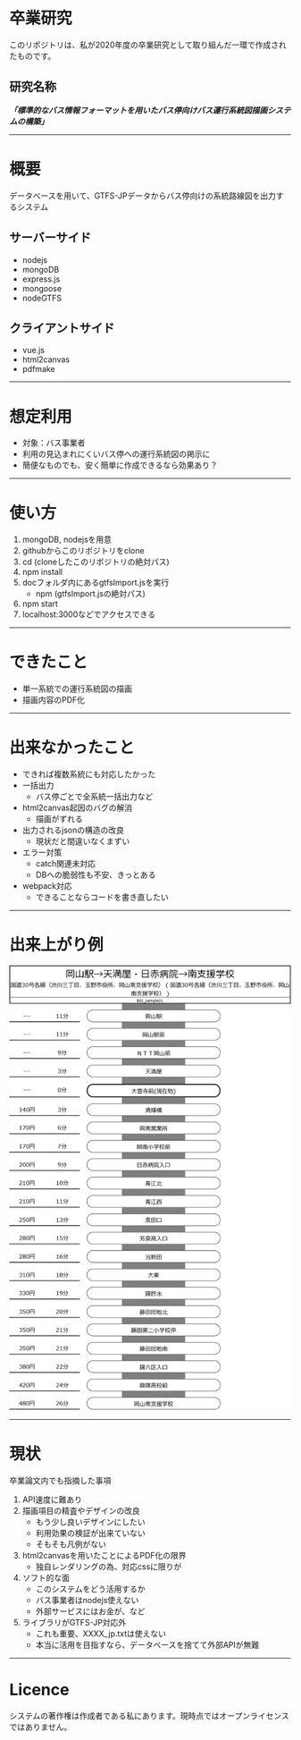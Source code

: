 
# 卒業研究
このリポジトリは、私が2020年度の卒業研究として取り組んだ一環で作成されたものです。

## 研究名称
***「標準的なバス情報フォーマットを用いたバス停向けバス運行系統図描画システムの構築」***

---------------------------------------------

# 概要
データベースを用いて、GTFS-JPデータからバス停向けの系統路線図を出力するシステム

## サーバーサイド
- nodejs
- mongoDB
- express.js
- mongoose
- nodeGTFS

## クライアントサイド
- vue.js
- html2canvas
- pdfmake

---------------------------------------------
# 想定利用
- 対象：バス事業者
- 利用の見込まれにくいバス停への運行系統図の掲示に
- 簡便なものでも、安く簡単に作成できるなら効果あり？

---------------------------------------------
# 使い方
1. mongoDB, nodejsを用意
1. githubからこのリポジトリをclone
1. cd (cloneしたこのリポジトリの絶対パス)
1. npm install
1. docフォルダ内にあるgtfsImport.jsを実行
    - npm (gtfsImport.jsの絶対パス)
1. npm start
1. localhost:3000などでアクセスできる

---------------------------------------------

# できたこと
- 単一系統での運行系統図の描画
- 描画内容のPDF化

---------------------------------------------

# 出来なかったこと
- できれば複数系統にも対応したかった
- 一括出力
    - バス停ごとで全系統一括出力など
- html2canvas起因のバグの解消
    - 描画がずれる
- 出力されるjsonの構造の改良
    - 現状だと間違いなくまずい
- エラー対策
    - catch関連未対応
    - DBへの脆弱性も不安、きっとある
- webpack対応
    - できることならコードを書き直したい
<!-- もうちょっとスキルが欲しい -->
---------------------------------------------
# 出来上がり例
![両備バスGTFSで作成したサンプル](doc/BSIsample01_20200120.png)

---------------------------------------------

# 現状
卒業論文内でも指摘した事項
1. API速度に難あり
1. 描画項目の精査やデザインの改良
    - もう少し良いデザインにしたい
    - 利用効果の検証が出来ていない
    - そもそも凡例がない
1. html2canvasを用いたことによるPDF化の限界
    - 独自レンダリングの為、対応cssに限りが
1. ソフト的な面
    - このシステムをどう活用するか
    - バス事業者はnodejs使えない
    - 外部サービスにはお金が、など
1. ライブラリがGTFS-JP対応外
    - これも重要、XXXX_jp.txtは使えない
    - 本当に活用を目指すなら、データベースを捨てて外部APIが無難

---------------------------------------------
# Licence
システムの著作権は作成者である私にあります。現時点ではオープンライセンスではありません。
